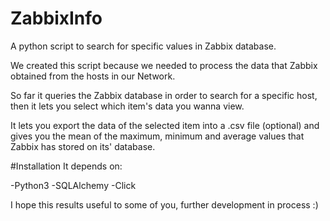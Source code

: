 # ZabbixInfo
A python script to search for specific values in Zabbix database.

We created this script because we needed to process the data that Zabbix obtained from the hosts in our Network.

So far it queries the Zabbix database in order to search for a specific host, then it lets you select which item's data you wanna view.

It lets you export the data of the selected item into a .csv file (optional) and gives you the mean of the maximum, minimum and average values that Zabbix has stored on its' database. 

#Installation
It depends on:

-Python3
-SQLAlchemy
-Click

I hope this results useful to some of you, further development in process :)
